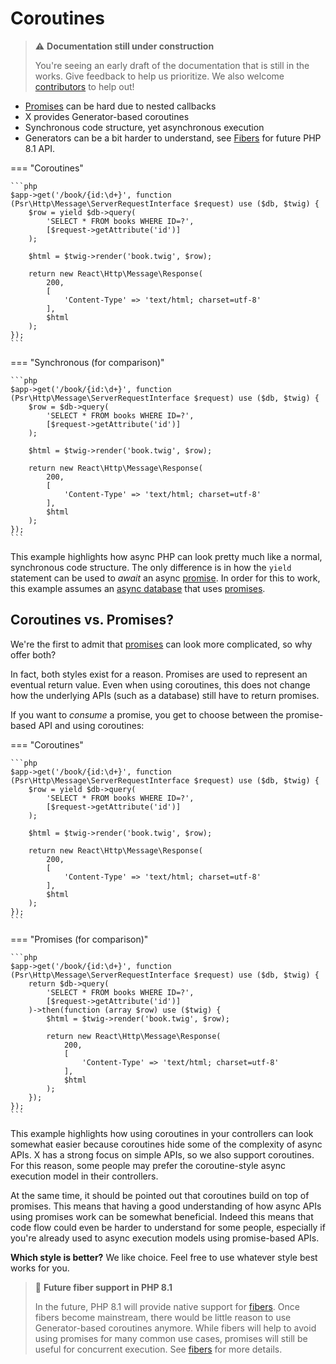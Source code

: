 # Coroutines

> ⚠️ **Documentation still under construction**
>
> You're seeing an early draft of the documentation that is still in the works.
> Give feedback to help us prioritize.
> We also welcome [contributors](../more/community.md) to help out!

* [Promises](promises.md) can be hard due to nested callbacks
* X provides Generator-based coroutines
* Synchronous code structure, yet asynchronous execution
* Generators can be a bit harder to understand, see [Fibers](fibers.md) for future PHP 8.1 API.
    
=== "Coroutines"

    ```php
    $app->get('/book/{id:\d+}', function (Psr\Http\Message\ServerRequestInterface $request) use ($db, $twig) {
        $row = yield $db->query(
            'SELECT * FROM books WHERE ID=?',
            [$request->getAttribute('id')]
        );

        $html = $twig->render('book.twig', $row);

        return new React\Http\Message\Response(
            200,
            [
                'Content-Type' => 'text/html; charset=utf-8'
            ],
            $html
        );
    });
    ```

=== "Synchronous (for comparison)"

    ```php
    $app->get('/book/{id:\d+}', function (Psr\Http\Message\ServerRequestInterface $request) use ($db, $twig) {
        $row = $db->query(
            'SELECT * FROM books WHERE ID=?',
            [$request->getAttribute('id')]
        );

        $html = $twig->render('book.twig', $row);

        return new React\Http\Message\Response(
            200,
            [
                'Content-Type' => 'text/html; charset=utf-8'
            ],
            $html
        );
    });
    ```

This example highlights how async PHP can look pretty much like a normal,
synchronous code structure.
The only difference is in how the `yield` statement can be used to *await* an
async [promise](promises.md).
In order for this to work, this example assumes an
[async database](../integrations/database.md) that uses [promises](promises.md).

## Coroutines vs. Promises?

We're the first to admit that [promises](promises.md) can look more complicated,
so why offer both?

In fact, both styles exist for a reason.
Promises are used to represent an eventual return value.
Even when using coroutines, this does not change how the underlying APIs
(such as a database) still have to return promises.

If you want to *consume* a promise, you get to choose between the promise-based
API and using coroutines:

=== "Coroutines"

    ```php
    $app->get('/book/{id:\d+}', function (Psr\Http\Message\ServerRequestInterface $request) use ($db, $twig) {
        $row = yield $db->query(
            'SELECT * FROM books WHERE ID=?',
            [$request->getAttribute('id')]
        );

        $html = $twig->render('book.twig', $row);

        return new React\Http\Message\Response(
            200,
            [
                'Content-Type' => 'text/html; charset=utf-8'
            ],
            $html
        );
    });
    ```

=== "Promises (for comparison)"

    ```php
    $app->get('/book/{id:\d+}', function (Psr\Http\Message\ServerRequestInterface $request) use ($db, $twig) {
        return $db->query(
            'SELECT * FROM books WHERE ID=?',
            [$request->getAttribute('id')]
        )->then(function (array $row) use ($twig) {
            $html = $twig->render('book.twig', $row);

            return new React\Http\Message\Response(
                200,
                [
                    'Content-Type' => 'text/html; charset=utf-8'
                ],
                $html
            );
        });
    });
    ```

This example highlights how using coroutines in your controllers can look
somewhat easier because coroutines hide some of the complexity of async APIs.
X has a strong focus on simple APIs, so we also support coroutines.
For this reason, some people may prefer the coroutine-style async execution
model in their controllers.

At the same time, it should be pointed out that coroutines build on top of
promises.
This means that having a good understanding of how async APIs using promises
work can be somewhat beneficial.
Indeed this means that code flow could even be harder to understand for some
people, especially if you're already used to async execution models using
promise-based APIs.

**Which style is better?**
We like choice.
Feel free to use whatever style best works for you.

> 🔮 **Future fiber support in PHP 8.1**
>
> In the future, PHP 8.1 will provide native support for [fibers](fibers.md).
> Once fibers become mainstream, there would be little reason to use
> Generator-based coroutines anymore.
> While fibers will help to avoid using promises for many common use cases,
> promises will still be useful for concurrent execution.
> See [fibers](fibers.md) for more details.
